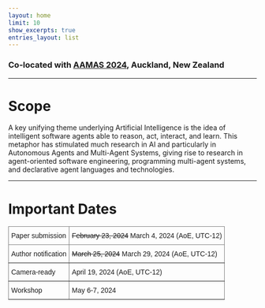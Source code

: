 ```yaml
---
layout: home
limit: 10
show_excerpts: true
entries_layout: list
---
```


### Co-located with [AAMAS 2024](https://www.aamas2024-conference.auckland.ac.nz/), Auckland, New Zealand

***

# Scope
A key unifying theme underlying Artificial Intelligence is the idea of intelligent software agents able to reason, act, interact, and learn. This metaphor has stimulated much research in AI and particularly in Autonomous Agents and Multi-Agent Systems, giving rise to research in agent-oriented software engineering, programming multi-agent systems, and declarative agent languages and technologies.

***

# Important Dates
<style type="text/css">
.tg  {border-collapse:collapse;border-spacing:0;}
.tg td{border-color:black;border-style:solid;border-width:1px;font-family:Arial, sans-serif;font-size:14px;
  overflow:hidden;padding:10px 5px;word-break:normal;}
.tg th{border-color:black;border-style:solid;border-width:1px;font-family:Arial, sans-serif;font-size:14px;
  font-weight:normal;overflow:hidden;padding:10px 5px;word-break:normal;}
.tg .tg-0pky{border-color:inherit;text-align:left;vertical-align:top}
</style>
<table class="tg">
<thead>
  <tr>
    <th class="tg-0pky">Paper submission</th>
    <th class="tg-0pky"><s>February 23, 2024</s> March 4, 2024 (AoE, UTC-12)</th>
  </tr>
</thead>
<tbody>
  <tr>
    <td class="tg-0pky">Author notification</td>
    <td class="tg-0pky"><s>March 25, 2024</s> March 29, 2024 (AoE, UTC-12)</td>
  </tr>
  <tr>
    <td class="tg-0pky">Camera-ready</td>
    <td class="tg-0pky">April 19, 2024 (AoE, UTC-12)</td>
  </tr>
  <tr>
    <td class="tg-0pky">Workshop</td>
    <td class="tg-0pky">May 6-7, 2024</td>
  </tr>
</tbody>
</table>
